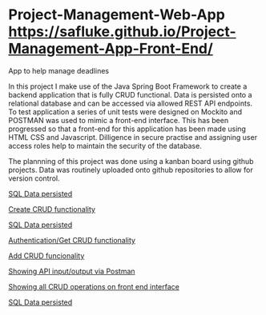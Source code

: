 # Project-Management-Web-App  https://safluke.github.io/Project-Management-App-Front-End/
App to help manage deadlines

In this project I make use of the Java Spring Boot Framework to create a backend application that is fully CRUD functional. Data is persisted onto a relational database and can be accessed via allowed REST API endpoints. To test
application a series of unit tests were designed on Mockito and POSTMAN was used to mimic a front-end interface.
This has been progressed so that a front-end for this application has been made using HTML CSS and Javascript. Dilligence in secure practise and assigning user access roles help to maintain the security of the database. 

The plannning of this project was done using a kanban board using github projects. Data was routinely uploaded onto github repositories to allow for version control.

[SQL Data persisted](reposqltable.PNG)

[Create CRUD functionality](reposignup.PNG)

[SQL Data persisted](repoupdateCRUD.PNG)

[Authentication/Get CRUD functionality](repologin.PNG)

[Add CRUD funcionality](repoaddcrud.PNG)

[Showing API input/output via Postman](repoPostman.PNG)

[Showing all CRUD operations on front end interface](repoCRUD.PNG)

[SQL Data persisted](repoBoard.PNG)
